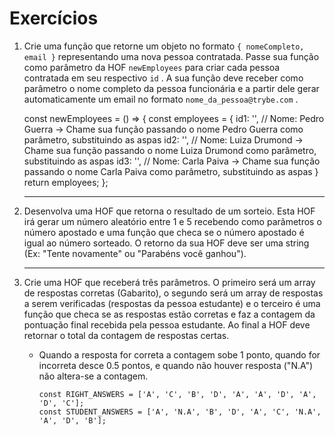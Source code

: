 # Exercícios

1) Crie uma função que retorne um objeto no formato `{ nomeCompleto, email }` representando uma nova pessoa contratada. Passe sua função como parâmetro da HOF `newEmployees` para criar cada pessoa contratada em seu respectivo `id` . A sua função deve receber como parâmetro o nome completo da pessoa funcionária e a partir dele gerar automaticamente um email no formato `nome_da_pessoa@trybe.com` .

    const newEmployees = () => {
      const employees = {
        id1: '', // Nome: Pedro Guerra -> Chame sua função passando o nome Pedro Guerra como parâmetro, substituindo as aspas
        id2: '', // Nome: Luiza Drumond -> Chame sua função passando o nome Luiza Drumond como parâmetro, substituindo as aspas
        id3: '', // Nome: Carla Paiva -> Chame sua função passando o nome Carla Paiva como parâmetro, substituindo as aspas
      }
      return employees;
    };

    ___

2) Desenvolva uma HOF que retorna o resultado de um sorteio. Esta HOF irá gerar um número aleatório entre 1 e 5 recebendo como parâmetros o número apostado e uma função que checa se o número apostado é igual ao número sorteado. O retorno da sua HOF deve ser uma string (Ex: "Tente novamente" ou "Parabéns você ganhou").
    ___

3) Crie uma HOF que receberá três parâmetros. O primeiro será um array de respostas corretas (Gabarito), o segundo será um array de respostas a serem verificadas (respostas da pessoa estudante) e o terceiro é uma função que checa se as respostas estão corretas e faz a contagem da pontuação final recebida pela pessoa estudante. Ao final a HOF deve retornar o total da contagem de respostas certas.

    - Quando a resposta for correta a contagem sobe 1 ponto, quando for incorreta desce 0.5 pontos, e quando não houver resposta ("N.A") não altera-se a contagem.

          const RIGHT_ANSWERS = ['A', 'C', 'B', 'D', 'A', 'A', 'D', 'A', 'D', 'C'];
          const STUDENT_ANSWERS = ['A', 'N.A', 'B', 'D', 'A', 'C', 'N.A', 'A', 'D', 'B'];